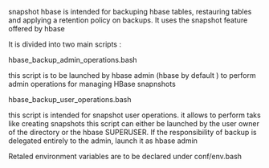 
snapshot hbase is intended for backuping hbase tables, restauring tables
and applying a retention policy on backups.
It uses the snapshot feature offered by hbase

It is divided into two main scripts :

hbase_backup_admin_operations.bash

this script is to be launched by hbase admin (hbase by default ) to perform
admin operations for managing HBase snapnshots

hbase_backup_user_operations.bash


this script is intended for snapshot user operations. it allows to perform
taks like  creating snapshots
this script can either be launched by the user owner of the directory
or the hbase SUPERUSER. If the responsibility of backup is delegated entirely
to the admin, launch it as hbase admin



Retaled environment variables are to be declared under conf/env.bash
